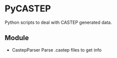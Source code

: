 # PyCASTEP

Python scripts to deal with CASTEP generated data.

## Module

- CastepParser
  Parse .castep files to get info
